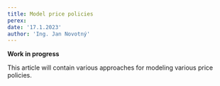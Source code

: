 ```yaml
---
title: Model price policies
perex:
date: '17.1.2023'
author: 'Ing. Jan Novotný'
---
```


**Work in progress**

This article will contain various approaches for modeling various price policies.